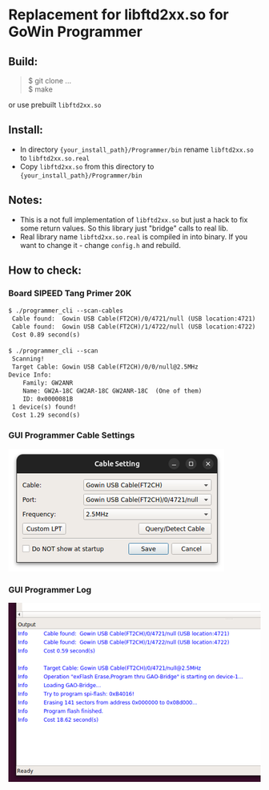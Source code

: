 # Replacement for libftd2xx.so for GoWin Programmer

## Build:

> $ git clone ...\
> $ make

or use prebuilt `libftd2xx.so`

## Install:

* In directory `{your_install_path}/Programmer/bin` rename `libftd2xx.so` to `libftd2xx.so.real`
* Copy `libftd2xx.so` from this directory to `{your_install_path}/Programmer/bin`

## Notes:

* This is a not full implementation of `libftd2xx.so` but just a hack to fix some return values. So this library just "bridge" calls to real lib.
* Real library name `libftd2xx.so.real` is compiled in into binary. If you want to change it - change `config.h` and rebuild.

## How to check:

### Board SIPEED Tang Primer 20K

```
$ ./programmer_cli --scan-cables
 Cable found:  Gowin USB Cable(FT2CH)/0/4721/null (USB location:4721)
 Cable found:  Gowin USB Cable(FT2CH)/1/4722/null (USB location:4722)
 Cost 0.89 second(s)

$ ./programmer_cli --scan
 Scanning!
 Target Cable: Gowin USB Cable(FT2CH)/0/0/null@2.5MHz
Device Info:
 	Family: GW2ANR  
	Name: GW2A-18C GW2AR-18C GW2ANR-18C  (One of them)  
	ID: 0x0000081B  
 1 device(s) found!
 Cost 1.29 second(s)
```

### GUI Programmer Cable Settings

![image cable.png](doc/cable.png "Cable Settings")

### GUI Programmer Log

![image log.png](doc/log.png "Flash log")
